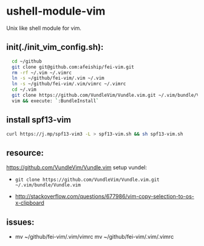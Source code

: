 # ushell-module-vim
Unix like shell module for vim.

## init(./init_vim_config.sh):
```bash
  cd ~/github
  git clone git@github.com:afeiship/fei-vim.git
  rm -rf ~/.vim ~/.vimrc
  ln -s ~/github/fei-vim/.vim ~/.vim
  ln -s ~/github/fei-vim/.vim/vimrc ~/.vimrc
  cd ~/.vim
  git clone https://github.com/VundleVim/Vundle.vim.git ~/.vim/bundle/Vundle.vim
  vim && execute: `:BundleInstall`
```

## install spf13-vim
```bash
curl https://j.mp/spf13-vim3 -L > spf13-vim.sh && sh spf13-vim.sh
```

## resource:
https://github.com/VundleVim/Vundle.vim
setup vundel:
  - `git clone https://github.com/VundleVim/Vundle.vim.git ~/.vim/bundle/Vundle.vim`

+ http://stackoverflow.com/questions/677986/vim-copy-selection-to-os-x-clipboard

## issues:
+ mv ~/github/fei-vim/.vim/vimrc mv ~/github/fei-vim/.vim/.vimrc
